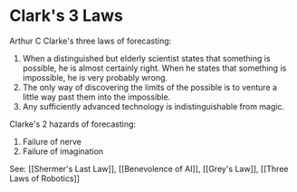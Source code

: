 # Clark's 3 Laws

Arthur C Clarke's three laws of forecasting:
1. When a distinguished but elderly scientist states that something is possible, he is almost certainly right. When he states that something is impossible, he is very probably wrong.
2. The only way of discovering the limits of the possible is to venture a little way past them into the impossible.
3. Any sufficiently advanced technology is indistinguishable from magic.

Clarke's 2 hazards of forecasting:
1. Failure of nerve
2. Failure of imagination

See: [[Shermer's Last Law]], [[Benevolence of AI]], [[Grey's Law]], [[Three Laws of Robotics]]